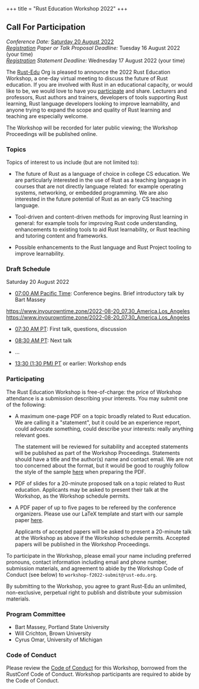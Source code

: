 +++
title = "Rust Education Workshop 2022"
+++

## Call For Participation

*Conference Date:* [Saturday 20 August 2022](#draft-schedule)  
*[Registration](#participating) Paper or Talk Proposal Deadline:* Tuesday 16 August 2022 (your time)  
*[Registration](#participating) Statement Deadline:* Wednesday 17 August 2022 (your time)

The [Rust-Edu](http://rust-edu.org) Org is pleased to
announce the 2022 Rust Education Workshop, a one-day virtual
meeting to discuss the future of Rust education. If you are
involved with Rust in an educational capacity, or would like
to be, we would love to have you [participate](#participating) and
share. Lecturers and professors, Rust authors and trainers,
developers of tools supporting Rust learning, Rust language
developers looking to improve learnability, and anyone
trying to expand the scope and quality of Rust learning and
teaching are especially welcome.

The Workshop will be recorded for later public viewing; the
Workshop Proceedings will be published online.

### Topics

Topics of interest to us include (but are not limited to):

* The future of Rust as a language of choice in college CS
  education. We are particularly interested in the use of
  Rust as a teaching language in courses that are not
  directly language related: for example operating systems,
  networking, or embedded programming. We are also
  interested in the future potential of Rust as an early CS
  teaching language.

* Tool-driven and content-driven methods for improving Rust
  learning in general: for example tools for improving Rust
  code understanding, enhancements to existing tools to aid
  Rust learnability, or Rust teaching and tutoring content
  and frameworks.

* Possible enhancements to the Rust language and Rust
  Project tooling to improve learnability.

### Draft Schedule
Saturday 20 August 2022

* [07:00 AM Pacific Time](https://www.inyourowntime.zone/2022-08-20_07.00_America.Los_Angeles): Conference begins. Brief introductory talk by
  Bart Massey

https://www.inyourowntime.zone/2022-08-20_07.30_America.Los_Angeles
https://www.inyourowntime.zone/2022-08-20_07.30_America.Los_Angeles

* [07:30 AM PT](https://www.inyourowntime.zone/2022-08-20_07.30_America.Los_Angeles): First talk, questions, discussion

* [08:30 AM PT](https://www.inyourowntime.zone/2022-08-20_08.30_America.Los_Angeles): Next talk

* …

* [13:30 (1:30 PM) PT](https://www.inyourowntime.zone/2022-08-20_13.30_America.Los_Angeles) or earlier: Workshop ends

### Participating

The Rust Education Workshop is free-of-charge: the price of
Workshop attendance is a submission describing your
interests. You may submit one of the following:

* A maximum one-page PDF on a topic broadly related to Rust
  education. We are calling it a "statement", but it could
  be an experience report, could advocate something, could
  describe your interests: really anything relevant goes.

  The statement will be reviewed for suitability and
  accepted statements will be published as part of the
  Workshop Proceedings. Statements should have a title and
  the author(s) name and contact email. We are not too
  concerned about the format, but it would be good to
  roughly follow the style of the sample
  [here](/workshop/statement-template.pdf) when preparing
  the PDF.

* PDF of slides for a 20-minute proposed talk on a topic
  related to Rust education. Applicants may be asked to
  present their talk at the Workshop, as the Workshop
  schedule permits.

* A PDF paper of up to five pages to be refereed by the
  conference organizers. Please use our LaTeX template and start
  with our sample paper [here](paper-format-latex/).

  Applicants of accepted papers will be asked to present a
  20-minute talk at the Workshop as above if the Workshop
  schedule permits. Accepted papers will be published in the
  Workshop Proceedings.

To participate in the Workshop, please email your name
including preferred pronouns, contact information including
email and phone number, submission materials, and agreement
to abide by the Workshop Code of Conduct (see below) to
`workshop-f2022-submit@rust-edu.org`.

By submitting to the Workshop, you agree to grant Rust-Edu
an unlimited, non-exclusive, perpetual right to publish and
distribute your submission materials.

### Program Committee

* Bart Massey, Portland State University
* Will Crichton, Brown University
* Cyrus Omar, University of Michigan

### Code of Conduct

Please review the [Code of Conduct](code-of-conduct) for
this Workshop, borrowed from the RustConf Code of Conduct.
Workshop participants are required to abide by the Code of
Conduct.
